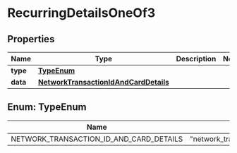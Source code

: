 

# RecurringDetailsOneOf3


## Properties

| Name | Type | Description | Notes |
|------------ | ------------- | ------------- | -------------|
|**type** | [**TypeEnum**](#TypeEnum) |  |  |
|**data** | [**NetworkTransactionIdAndCardDetails**](NetworkTransactionIdAndCardDetails.md) |  |  |



## Enum: TypeEnum

| Name | Value |
|---- | -----|
| NETWORK_TRANSACTION_ID_AND_CARD_DETAILS | &quot;network_transaction_id_and_card_details&quot; |




